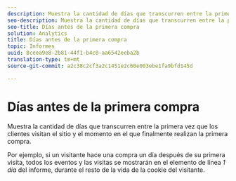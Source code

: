 ```yaml
---
description: Muestra la cantidad de días que transcurren entre la primera vez que los clientes visitan el sitio y el momento en el que finalmente realizan la primera compra.
seo-description: Muestra la cantidad de días que transcurren entre la primera vez que los clientes visitan el sitio y el momento en el que finalmente realizan la primera compra.
seo-title: Días antes de la primera compra
solution: Analytics
title: Días antes de la primera compra
topic: Informes
uuid: 8ceea9e8-2b81-44f1-b4c0-aa6542eeba2b
translation-type: tm+mt
source-git-commit: a2c38c2cf3a2c1451e2c60e003ebe1fa9bfd145d

---
```



# Días antes de la primera compra

Muestra la cantidad de días que transcurren entre la primera vez que los clientes visitan el sitio y el momento en el que finalmente realizan la primera compra.

Por ejemplo, si un visitante hace una compra un día después de su primera visita, todos los eventos y las visitas se mostrarán en el elemento de línea *1 día* del informe, durante el resto de la vida de la cookie del visitante.
